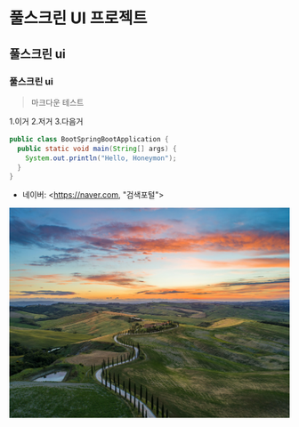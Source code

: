 # 풀스크린 UI 프로젝트

## 풀스크린 ui

### 풀스크린 ui

> 마크다운 테스트

1.이거 2.저거 3.다음거

```java
public class BootSpringBootApplication {
  public static void main(String[] args) {
    System.out.println("Hello, Honeymon");
  }
}
```

- 네이버: <https://naver.com, "검색포털">

![배경이미지](/img/img.jpg)
